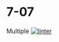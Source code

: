 # 7-07
Multiple
[![linter](https://github.com/peterrahme/7-07/workflows/linter/badge.svg)](https://github.com/marketplace/actions/super-linter)
